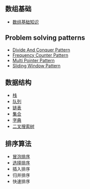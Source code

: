 ## 数组基础
  - [数组基础知识](array/array.md)

## Problem solving patterns
  - [Divide And Conquer Pattern](problemSolvingPatterns/divideAndConquerPattern)
  - [Frequency Counter Pattern](problemSolvingPatterns/frequencyCounterPattern)
  - [Multi Pointer Pattern](problemSolvingPatterns/multiPointerPattern)
  - [Sliding Window Pattern](problemSolvingPatterns/slidingWindowPattern)

## 数据结构
  - [栈](dataStructure/stack.md)
  - [队列](dataStructure/queue.md)
  - [链表](dataStructure/linkedList.md)
  - [集合](dataStructure/set.md)
  - [字典](dataStructure/dictionary.md)
  - [二叉搜索树](dataStructure/binarySearchTree.md)

##  排序算法
  - [冒泡排序](sort/bubbleSort.md)
  - [选择排序](sort/selectionSort.md)
  - 插入排序
  - 归并排序
  - 快速排序


